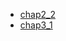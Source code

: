 * [chap2_2](https://github.com/qlkdkd/univ-3-1/blob/main/algorithm/week2/w2_2.md)
* [chap3_1](https://github.com/qlkdkd/univ-3-1/blob/main/algorithm/week2/week3_1.md)
